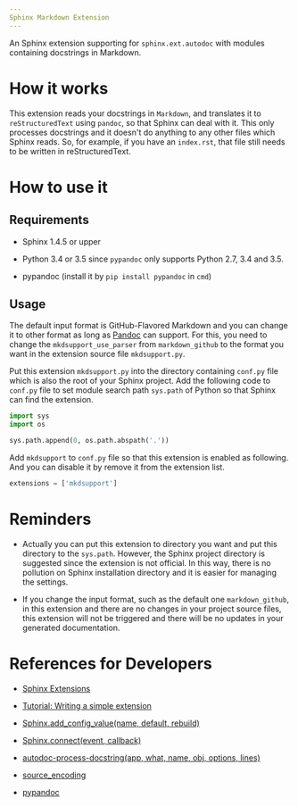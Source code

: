 ```yaml
---
Sphinx Markdown Extension
---
```


An Sphinx extension supporting for ```sphinx.ext.autodoc``` with modules containing docstrings in Markdown.

# How it works

This extension reads your docstrings in ```Markdown```, and translates it to ```reStructuredText``` using ```pandoc```, so that Sphinx can deal with it. This only processes docstrings and it doesn't do anything to any other files which Sphinx reads. So, for example, if you have an ```index.rst```, that file still needs to be written in reStructuredText.

# How to use it

## Requirements

- Sphinx 1.4.5 or upper

- Python 3.4 or 3.5 since ```pypandoc``` only supports Python 2.7, 3.4 and 3.5.

- pypandoc (install it by ```pip install pypandoc``` in ```cmd```)

## Usage

The default input format is GitHub-Flavored Markdown and you can change it to other format as long as [Pandoc](http://pandoc.org/MANUAL.html) can support. For this, you need to change the ```mkdsupport_use_parser``` from ```markdown_github``` to the format you want in the extension source file ```mkdsupport.py```.

Put this extension ```mkdsupport.py``` into the directory containing ```conf.py``` file which is also the root of your Sphinx project. Add the following code to ```conf.py``` file to set module search path ```sys.path``` of Python so that Sphinx can find the extension. 

```python
import sys
import os

sys.path.append(0, os.path.abspath('.'))
```

Add ```mkdsupport``` to ```conf.py``` file so that this extension is enabled as following. And you can disable it by remove it from the extension list.

```python
extensions = ['mkdsupport']
```

# Reminders

- Actually you can put this extension to directory you want and put this directory to the ```sys.path```. However, the Sphinx project directory is suggested since the extension is not official. In this way, there is no pollution on Sphinx installation directory and it is easier for managing the settings.

- If you change the input format, such as the default one ```markdown_github```, in this extension and there are no changes in your project source files, this extension will not be triggered and there will be no updates in your generated documentation.

# References for Developers

- [Sphinx Extensions](http://www.sphinx-doc.org/en/stable/extensions.html#builtin-sphinx-extensions)

- [Tutorial: Writing a simple extension](http://www.sphinx-doc.org/en/stable/extdev/tutorial.html#the-setup-function)

- [Sphinx.add_config_value(name, default, rebuild)](http://www.sphinx-doc.org/en/stable/extdev/appapi.html#sphinx.application.Sphinx.add_config_value)

- [Sphinx.connect(event, callback)](http://www.sphinx-doc.org/en/stable/extdev/appapi.html#sphinx.application.Sphinx.connect)

- [autodoc-process-docstring(app, what, name, obj, options, lines)](http://www.sphinx-doc.org/en/stable/ext/autodoc.html?highlight=autodoc-process-docstring#event-autodoc-process-docstring)

- [source_encoding](http://www.sphinx-doc.org/en/stable/config.html)

- [pypandoc](https://github.com/bebraw/pypandoc)